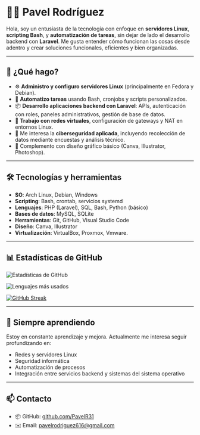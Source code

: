 # 👨‍💻 Pavel Rodríguez

Hola, soy un entusiasta de la tecnología con enfoque en **servidores Linux**, **scripting Bash**, y **automatización de tareas**, sin dejar de lado el desarrollo backend con **Laravel**. Me gusta entender cómo funcionan las cosas desde adentro y crear soluciones funcionales, eficientes y bien organizadas.

---

## 🧩 ¿Qué hago?

- ⚙️ **Administro y configuro servidores Linux** (principalmente en Fedora y Debian).
- 🧾 **Automatizo tareas** usando Bash, cronjobs y scripts personalizados.
- 📦 **Desarrollo aplicaciones backend con Laravel**: APIs, autenticación con roles, paneles administrativos, gestión de base de datos.
- 🐚 **Trabajo con redes virtuales**, configuración de gateways y NAT en entornos Linux.
- 🔐 Me interesa la **ciberseguridad aplicada**, incluyendo recolección de datos mediante encuestas y análisis técnico.
- 🎨 Complemento con diseño gráfico básico (Canva, Illustrator, Photoshop).

---

## 🛠️ Tecnologías y herramientas

- **SO**: Arch Linux, Debian, Windows
- **Scripting**: Bash, crontab, servicios systemd
- **Lenguajes**: PHP (Laravel), SQL, Bash, Python (básico)
- **Bases de datos**: MySQL, SQLite
- **Herramientas**: Git, GitHub, Visual Studio Code
- **Diseño**: Canva, Illustrator
- **Virtualización**: VirtualBox, Proxmox, Vmware.

---

## 📊 Estadísticas de GitHub

![Estadísticas de GitHub](https://github-readme-stats.vercel.app/api?username=PavelR31&show_icons=true&theme=tokyonight&count_private=true)

![Lenguajes más usados](https://github-readme-stats.vercel.app/api/top-langs/?username=PavelR31&layout=compact&theme=tokyonight)

[![GitHub Streak](https://streak-stats.demolab.com/?user=PavelR31&theme=tokyonight)](https://git.io/streak-stats)

---

## 🧠 Siempre aprendiendo

Estoy en constante aprendizaje y mejora. Actualmente me interesa seguir profundizando en:

- Redes y servidores Linux
- Seguridad informática
- Automatización de procesos
- Integración entre servicios backend y sistemas del sistema operativo

---

## 📫 Contacto

- 📦 GitHub: [github.com/PavelR31](https://github.com/PavelR31)
- ✉️ Email: [pavelrodriguez616@gmail.com](mailto:pavelrodriguez616@gmail.com)

